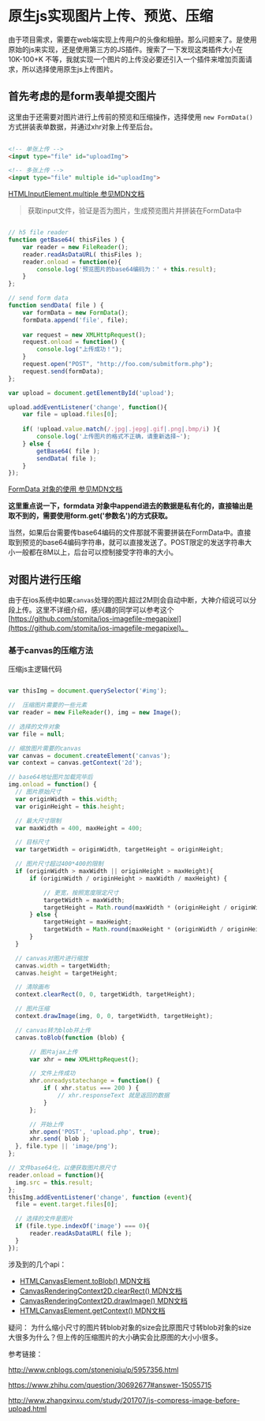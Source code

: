 原生js实现图片上传、预览、压缩
=========================

由于项目需求，需要在web端实现上传用户的头像和相册。那么问题来了。是使用原始的js来实现，还是使用第三方的JS插件。搜索了一下发现这类插件大小在 10K-100+K 不等，我就实现一个图片的上传没必要还引入一个插件来增加页面请求，所以选择使用原生js上传图片。

## 首先考虑的是form表单提交图片

这里由于还需要对图片进行上传前的预览和压缩操作，选择使用 `new FormData()` 方式拼装表单数据，并通过xhr对象上传至后台。

```html
	
<!-- 单张上传 -->
<input type="file" id="uploadImg">

<!-- 多张上传 -->
<input type="file" multiple id="uploadImg">

```

[HTMLInputElement.multiple 参见MDN文档](https://developer.mozilla.org/en-US/docs/Web/API/HTMLInputElement/multiple)

> 获取input文件，验证是否为图片，生成预览图片并拼装在FormData中

```js

// h5 file reader
function getBase64( thisFiles ) {
	var reader = new FileReader();
	reader.readAsDataURL( thisFiles );
	reader.onload = function(e){
		console.log('预览图片的base64编码为：' + this.result);
	}
};

// send form data
function sendData( file ) {
	var formData = new FormData();
	formData.append('file', file);
	
	var request = new XMLHttpRequest();
	request.onload = function() {
	    console.log("上传成功！");
	}
	request.open("POST", "http://foo.com/submitform.php");
	request.send(formData);
};

var upload = document.getElementById('upload');

upload.addEventListener('change', function(){
	var file = upload.files[0];
	
	if( !upload.value.match(/.jpg|.jepg|.gif|.png|.bmp/i) ){
		console.log('上传图片的格式不正确，请重新选择~');
	} else {
		getBase64( file );
		sendData( file );
	}
});

```

[FormData 对象的使用 参见MDN文档](https://developer.mozilla.org/zh-CN/docs/Web/API/FormData/Using_FormData_Objects)

**这里重点说一下，formdata 对象中append进去的数据是私有化的，直接输出是取不到的，需要使用form.get('参数名')的方式获取。**

当然，如果后台需要传base64编码的文件那就不需要拼装在FormData中。直接取到预览的base64编码字符串，就可以直接发送了。POST限定的发送字符串大小一般都在8M以上，后台可以控制接受字符串的大小。

## 对图片进行压缩

由于在ios系统中如果`canvas`处理的图片超过2M则会自动中断，大神介绍说可以分段上传。这里不详细介绍，感兴趣的同学可以参考这个[https://github.com/stomita/ios-imagefile-megapixel](https://github.com/stomita/ios-imagefile-megapixel)。

### 基于canvas的压缩方法

压缩js主逻辑代码

```js

var thisImg = document.querySelector('#img');

//  压缩图片需要的一些元素
var reader = new FileReader(), img = new Image();

// 选择的文件对象
var file = null;

// 缩放图片需要的canvas
var canvas = document.createElement('canvas');
var context = canvas.getContext('2d');

// base64地址图片加载完毕后
img.onload = function() {
  // 图片原始尺寸
  var originWidth = this.width;
  var originHeight = this.height;

  // 最大尺寸限制
  var maxWidth = 400, maxHeight = 400;

  // 目标尺寸
  var targetWidth = originWidth, targetHeight = originHeight;

  // 图片尺寸超过400*400的限制
  if (originWidth > maxWidth || originHeight > maxHeight){
      if (originWidth / originHeight > maxWidth / maxHeight) {

          // 更宽，按照宽度限定尺寸
          targetWidth = maxWidth;
          targetHeight = Math.round(maxWidth * (originHeight / originWidth));
      } else {
          targetHeight = maxHeight;
          targetWidth = Math.round(maxHeight * (originWidth / originHeight));
      }
  }

  // canvas对图片进行缩放
  canvas.width = targetWidth;
  canvas.height = targetHeight;

  // 清除画布
  context.clearRect(0, 0, targetWidth, targetHeight);

  // 图片压缩
  context.drawImage(img, 0, 0, targetWidth, targetHeight);

  // canvas转为blob并上传
  canvas.toBlob(function (blob) {

      // 图片ajax上传
      var xhr = new XMLHttpRequest();

      // 文件上传成功
      xhr.onreadystatechange = function() {
          if ( xhr.status === 200 ) {
              // xhr.responseText 就是返回的数据
          }
      };

      // 开始上传
      xhr.open('POST', 'upload.php', true);
      xhr.send( blob );
  }, file.type || 'image/png');
};

// 文件base64化，以便获取图片原尺寸
reader.onload = function(){
  img.src = this.result;
};
thisImg.addEventListener('change', function (event){
  file = event.target.files[0];

  // 选择的文件是图片
  if (file.type.indexOf('image') === 0){
      reader.readAsDataURL( file );
  }
});

```

涉及到的几个api：

* [HTMLCanvasElement.toBlob() MDN文档](https://developer.mozilla.org/zh-CN/docs/Web/API/HTMLCanvasElement/toBlob)
* [CanvasRenderingContext2D.clearRect() MDN文档](https://developer.mozilla.org/zh-CN/docs/Web/API/CanvasRenderingContext2D/clearRect)
* [CanvasRenderingContext2D.drawImage()  MDN文档](https://developer.mozilla.org/en-US/docs/Web/API/CanvasRenderingContext2D/drawImage)
* [HTMLCanvasElement.getContext() MDN文档](https://developer.mozilla.org/en-US/docs/Web/API/HTMLCanvasElement/getContext)

疑问： 为什么缩小尺寸的图片转blob对象的size会比原图尺寸转blob对象的size大很多为什么？但上传的压缩图片的大小确实会比原图的大小小很多。

参考链接：

http://www.cnblogs.com/stoneniqiu/p/5957356.html

https://www.zhihu.com/question/30692677#answer-15055715

http://www.zhangxinxu.com/study/201707/js-compress-image-before-upload.html



